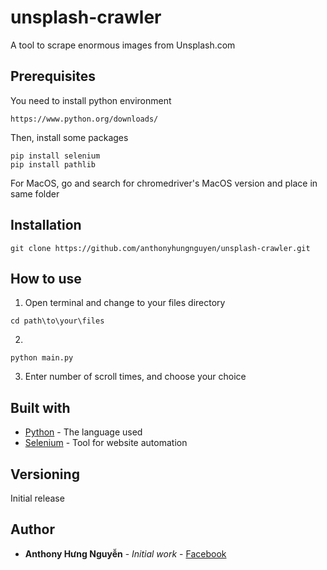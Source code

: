 # unsplash-crawler
A tool to scrape enormous images from Unsplash.com
## Prerequisites
You need to install python environment
```
https://www.python.org/downloads/
```
Then, install some packages
```
pip install selenium
pip install pathlib
```
For MacOS, go and search for chromedriver's MacOS version and place in same folder
## Installation
```
git clone https://github.com/anthonyhungnguyen/unsplash-crawler.git
```
## How to use
1. Open terminal and change to your files directory
```
cd path\to\your\files
```
2. 
```
python main.py
```
3. Enter number of scroll times, and choose your choice
## Built with
* [Python](https://www.python.org/) - The language used
* [Selenium](https://www.seleniumhq.org/) - Tool for website automation
## Versioning
Initial release
## Author
* **Anthony Hưng Nguyễn** - *Initial work* - [Facebook](https://facebook.com/)
